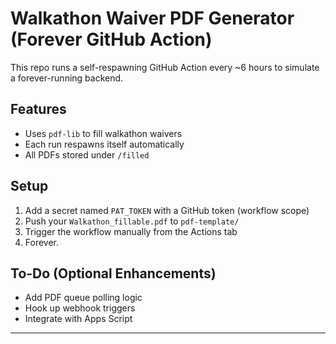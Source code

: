 # Walkathon Waiver PDF Generator (Forever GitHub Action)

This repo runs a self-respawning GitHub Action every ~6 hours to simulate a forever-running backend.

## Features

- Uses `pdf-lib` to fill walkathon waivers
- Each run respawns itself automatically
- All PDFs stored under `/filled`

## Setup

1. Add a secret named `PAT_TOKEN` with a GitHub token (workflow scope)
2. Push your `Walkathon_fillable.pdf` to `pdf-template/`
3. Trigger the workflow manually from the Actions tab
4. Forever.

## To-Do (Optional Enhancements)

- Add PDF queue polling logic
- Hook up webhook triggers
- Integrate with Apps Script

---
